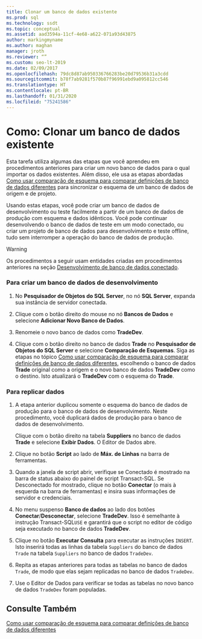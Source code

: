 ```yaml
---
title: Clonar um banco de dados existente
ms.prod: sql
ms.technology: ssdt
ms.topic: conceptual
ms.assetid: aad3594a-11cf-4e68-a622-071a93d43875
author: markingmyname
ms.author: maghan
manager: jroth
ms.reviewer: “”
ms.custom: seo-lt-2019
ms.date: 02/09/2017
ms.openlocfilehash: 79dc8d87ab950336766283be20d79536b31a3cdd
ms.sourcegitcommit: b78f7ab9281f570b87f96991ebd9a095812cc546
ms.translationtype: HT
ms.contentlocale: pt-BR
ms.lasthandoff: 01/31/2020
ms.locfileid: "75241586"
---
```

# <a name="how-to-clone-an-existing-database"></a>Como: Clonar um banco de dados existente

Esta tarefa utiliza algumas das etapas que você aprendeu em procedimentos anteriores para criar um novo banco de dados para o qual importar os dados existentes. Além disso, ele usa as etapas abordadas [Como usar comparação de esquema para comparar definições de banco de dados diferentes](../ssdt/how-to-use-schema-compare-to-compare-different-database-definitions.md) para sincronizar o esquema de um banco de dados de origem e de projeto.  
  
Usando estas etapas, você pode criar um banco de dados de desenvolvimento ou teste facilmente a partir de um banco de dados de produção com esquema e dados idênticos. Você pode continuar desenvolvendo o banco de dados de teste em um modo conectado, ou criar um projeto de banco de dados para desenvolvimento e teste offline, tudo sem interromper a operação do banco de dados de produção.  
  
> [!WARNING]  
> Os procedimentos a seguir usam entidades criadas em procedimentos anteriores na seção [Desenvolvimento de banco de dados conectado](../ssdt/connected-database-development.md).  
  
### <a name="to-create-a-development-database"></a>Para criar um banco de dados de desenvolvimento  
  
1.  No **Pesquisador de Objetos do SQL Server**, no nó **SQL Server**, expanda sua instância de servidor conectada.  
  
2.  Clique com o botão direito do mouse no nó **Bancos de Dados** e selecione **Adicionar Novo Banco de Dados**.  
  
3.  Renomeie o novo banco de dados como **TradeDev**.  
  
4.  Clique com o botão direito no banco de dados **Trade** no **Pesquisador de Objetos do SQL Server** e selecione **Comparação de Esquemas**. Siga as etapas no tópico [Como usar comparação de esquema para comparar definições de banco de dados diferentes](../ssdt/how-to-use-schema-compare-to-compare-different-database-definitions.md), escolhendo o banco de dados **Trade** original como a origem e o novo banco de dados **TradeDev** como o destino. Isto atualizará o **TradeDev** com o esquema do **Trade**.  
  
### <a name="to-replicate-data"></a>Para replicar dados  
  
1.  A etapa anterior duplicou somente o esquema do banco de dados de produção para o banco de dados de desenvolvimento. Neste procedimento, você duplicará dados de produção para o banco de dados de desenvolvimento.  
  
    Clique com o botão direito na tabela **Suppliers** no banco de dados **Trade** e selecione **Exibir Dados**. O Editor de Dados abre.  
  
2.  Clique no botão **Script** ao lado de **Máx. de Linhas** na barra de ferramentas.  
  
3.  Quando a janela de script abrir, verifique se Conectado é mostrado na barra de status abaixo do painel de script Transact\-SQL. Se Desconectado for mostrado, clique no botão **Conectar** (o mais à esquerda na barra de ferramentas) e insira suas informações de servidor e credenciais.  
  
4.  No menu suspenso **Banco de dados** ao lado dos botões **Conectar**/**Desconectar**, selecione **TradeDev**. Isso é semelhante à instrução Transact\-SQL`USE` e garantirá que o script no editor de código seja executado no banco de dados **TradeDev**.  
  
5.  Clique no botão **Executar Consulta** para executar as instruções `INSERT`. Isto inserirá todas as linhas da tabela `Suppliers` do banco de dados `Trade` na tabela `Suppliers` no banco de dados `TradeDev`.  
  
6.  Repita as etapas anteriores para todas as tabelas no banco de dados `Trade`, de modo que elas sejam replicadas no banco de dados `TradeDev`.  
  
7.  Use o Editor de Dados para verificar se todas as tabelas no novo banco de dados `TradeDev` foram populadas.  
  
## <a name="see-also"></a>Consulte Também  
[Como usar comparação de esquema para comparar definições de banco de dados diferentes](../ssdt/how-to-use-schema-compare-to-compare-different-database-definitions.md)  
  
